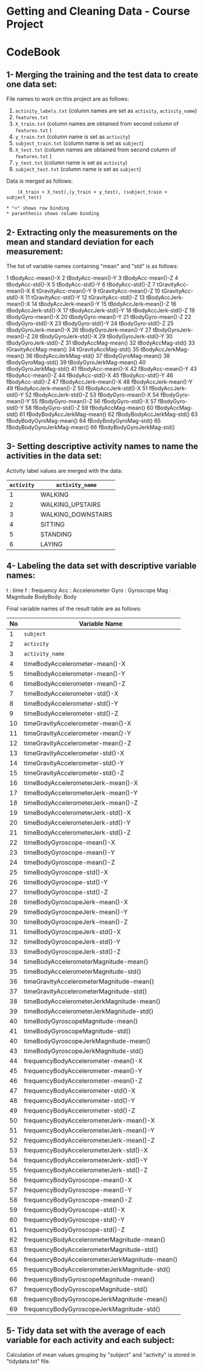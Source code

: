 Getting and Cleaning Data - Course Project
==========================================

CodeBook
========

1- Merging the training and the test data to create one data set:
-----------------------------------------------------------------

File names to work on this project are as follows:

1.  `activity_labels.txt` (column names are set as `activity`, `activity_name`)
2.  `features.txt`
3.  `X_train.txt` (column names are obtained from second column of `features.txt` )
4.  `y_train.txt` (column name is set as `activity`)
5.  `subject_train.txt` (column name is set as `subject`)
6.  `X_test.txt` (column names are obtained from second column of `features.txt` )
7.  `y_test.txt` (column name is set as `activity`)
8.  `subject_test.txt` (column name is set as `subject`)

Data is merged as follows:

        (X_train + X_test),(y_train + y_test), (subject_train + subject_test) 

    * "+" shows row binding  
    * paranthesis shows column binding  

2- Extracting only the measurements on the mean and standard deviation for each measurement:
--------------------------------------------------------------------------------------------

The list of variable names containing "mean" and "std" is as follows:

1 tBodyAcc-mean()-X
2 tBodyAcc-mean()-Y
3 tBodyAcc-mean()-Z
4 tBodyAcc-std()-X
5 tBodyAcc-std()-Y
6 tBodyAcc-std()-Z
7 tGravityAcc-mean()-X
8 tGravityAcc-mean()-Y
9 tGravityAcc-mean()-Z
10 tGravityAcc-std()-X
11 tGravityAcc-std()-Y
12 tGravityAcc-std()-Z
13 tBodyAccJerk-mean()-X
14 tBodyAccJerk-mean()-Y
15 tBodyAccJerk-mean()-Z
16 tBodyAccJerk-std()-X
17 tBodyAccJerk-std()-Y
18 tBodyAccJerk-std()-Z
19 tBodyGyro-mean()-X
20 tBodyGyro-mean()-Y
21 tBodyGyro-mean()-Z
22 tBodyGyro-std()-X
23 tBodyGyro-std()-Y
24 tBodyGyro-std()-Z
25 tBodyGyroJerk-mean()-X
26 tBodyGyroJerk-mean()-Y
27 tBodyGyroJerk-mean()-Z
28 tBodyGyroJerk-std()-X
29 tBodyGyroJerk-std()-Y
30 tBodyGyroJerk-std()-Z
31 tBodyAccMag-mean()
32 tBodyAccMag-std()
33 tGravityAccMag-mean()
34 tGravityAccMag-std()
35 tBodyAccJerkMag-mean()
36 tBodyAccJerkMag-std()
37 tBodyGyroMag-mean()
38 tBodyGyroMag-std()
39 tBodyGyroJerkMag-mean()
40 tBodyGyroJerkMag-std()
41 fBodyAcc-mean()-X
42 fBodyAcc-mean()-Y
43 fBodyAcc-mean()-Z
44 fBodyAcc-std()-X
45 fBodyAcc-std()-Y
46 fBodyAcc-std()-Z
47 fBodyAccJerk-mean()-X
48 fBodyAccJerk-mean()-Y
49 fBodyAccJerk-mean()-Z
50 fBodyAccJerk-std()-X
51 fBodyAccJerk-std()-Y
52 fBodyAccJerk-std()-Z
53 fBodyGyro-mean()-X
54 fBodyGyro-mean()-Y
55 fBodyGyro-mean()-Z
56 fBodyGyro-std()-X
57 fBodyGyro-std()-Y
58 fBodyGyro-std()-Z
59 fBodyAccMag-mean()
60 fBodyAccMag-std()
61 fBodyBodyAccJerkMag-mean()
62 fBodyBodyAccJerkMag-std()
63 fBodyBodyGyroMag-mean()
64 fBodyBodyGyroMag-std()
65 fBodyBodyGyroJerkMag-mean()
66 fBodyBodyGyroJerkMag-std()

3- Setting descriptive activity names to name the activities in the data set:
-----------------------------------------------------------------------------

Activity label values are merged with the data:

| `activity` | `activity_name`     |
|------------|---------------------|
| 1          | WALKING             |
| 2          | WALKING\_UPSTAIRS   |
| 3          | WALKING\_DOWNSTAIRS |
| 4          | SITTING             |
| 5          | STANDING            |
| 6          | LAYING              |

4- Labeling the data set with descriptive variable names:
---------------------------------------------------------

t : time
f : frequency
Acc : Accelerometer
Gyro : Gyroscope
Mag : Magnitude
BodyBody: Body

Final variable names of the result table are as follows:

| No  | Variable Name                                  |
|-----|------------------------------------------------|
| 1   | `subject`                                      |
| 2   | `activity`                                     |
| 3   | `activity_name`                                |
| 4   | timeBodyAccelerometer-mean()-X                 |
| 5   | timeBodyAccelerometer-mean()-Y                 |
| 6   | timeBodyAccelerometer-mean()-Z                 |
| 7   | timeBodyAccelerometer-std()-X                  |
| 8   | timeBodyAccelerometer-std()-Y                  |
| 9   | timeBodyAccelerometer-std()-Z                  |
| 10  | timeGravityAccelerometer-mean()-X              |
| 11  | timeGravityAccelerometer-mean()-Y              |
| 12  | timeGravityAccelerometer-mean()-Z              |
| 13  | timeGravityAccelerometer-std()-X               |
| 14  | timeGravityAccelerometer-std()-Y               |
| 15  | timeGravityAccelerometer-std()-Z               |
| 16  | timeBodyAccelerometerJerk-mean()-X             |
| 17  | timeBodyAccelerometerJerk-mean()-Y             |
| 18  | timeBodyAccelerometerJerk-mean()-Z             |
| 19  | timeBodyAccelerometerJerk-std()-X              |
| 20  | timeBodyAccelerometerJerk-std()-Y              |
| 21  | timeBodyAccelerometerJerk-std()-Z              |
| 22  | timeBodyGyroscope-mean()-X                     |
| 23  | timeBodyGyroscope-mean()-Y                     |
| 24  | timeBodyGyroscope-mean()-Z                     |
| 25  | timeBodyGyroscope-std()-X                      |
| 26  | timeBodyGyroscope-std()-Y                      |
| 27  | timeBodyGyroscope-std()-Z                      |
| 28  | timeBodyGyroscopeJerk-mean()-X                 |
| 29  | timeBodyGyroscopeJerk-mean()-Y                 |
| 30  | timeBodyGyroscopeJerk-mean()-Z                 |
| 31  | timeBodyGyroscopeJerk-std()-X                  |
| 32  | timeBodyGyroscopeJerk-std()-Y                  |
| 33  | timeBodyGyroscopeJerk-std()-Z                  |
| 34  | timeBodyAccelerometerMagnitude-mean()          |
| 35  | timeBodyAccelerometerMagnitude-std()           |
| 36  | timeGravityAccelerometerMagnitude-mean()       |
| 37  | timeGravityAccelerometerMagnitude-std()        |
| 38  | timeBodyAccelerometerJerkMagnitude-mean()      |
| 39  | timeBodyAccelerometerJerkMagnitude-std()       |
| 40  | timeBodyGyroscopeMagnitude-mean()              |
| 41  | timeBodyGyroscopeMagnitude-std()               |
| 40  | timeBodyGyroscopeJerkMagnitude-mean()          |
| 43  | timeBodyGyroscopeJerkMagnitude-std()           |
| 44  | frequencyBodyAccelerometer-mean()-X            |
| 45  | frequencyBodyAccelerometer-mean()-Y            |
| 46  | frequencyBodyAccelerometer-mean()-Z            |
| 47  | frequencyBodyAccelerometer-std()-X             |
| 48  | frequencyBodyAccelerometer-std()-Y             |
| 49  | frequencyBodyAccelerometer-std()-Z             |
| 50  | frequencyBodyAccelerometerJerk-mean()-X        |
| 51  | frequencyBodyAccelerometerJerk-mean()-Y        |
| 52  | frequencyBodyAccelerometerJerk-mean()-Z        |
| 53  | frequencyBodyAccelerometerJerk-std()-X         |
| 54  | frequencyBodyAccelerometerJerk-std()-Y         |
| 55  | frequencyBodyAccelerometerJerk-std()-Z         |
| 56  | frequencyBodyGyroscope-mean()-X                |
| 57  | frequencyBodyGyroscope-mean()-Y                |
| 58  | frequencyBodyGyroscope-mean()-Z                |
| 59  | frequencyBodyGyroscope-std()-X                 |
| 60  | frequencyBodyGyroscope-std()-Y                 |
| 61  | frequencyBodyGyroscope-std()-Z                 |
| 62  | frequencyBodyAccelerometerMagnitude-mean()     |
| 63  | frequencyBodyAccelerometerMagnitude-std()      |
| 64  | frequencyBodyAccelerometerJerkMagnitude-mean() |
| 65  | frequencyBodyAccelerometerJerkMagnitude-std()  |
| 66  | frequencyBodyGyroscopeMagnitude-mean()         |
| 67  | frequencyBodyGyroscopeMagnitude-std()          |
| 68  | frequencyBodyGyroscopeJerkMagnitude-mean()     |
| 69  | frequencyBodyGyroscopeJerkMagnitude-std()      |

5- Tidy data set with the average of each variable for each activity and each subject:
--------------------------------------------------------------------------------------

Calculation of mean values grouping by "subject" and "activity" is stored in "tidydata.txt" file.

